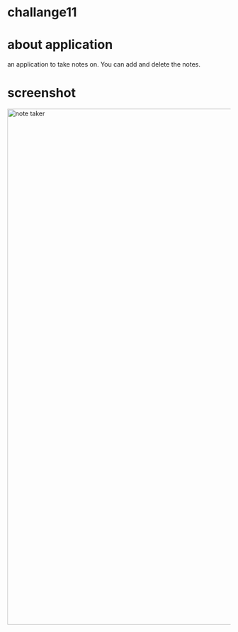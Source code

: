 # challange11

# about application 
an application to take notes on. You can add and delete the notes. 

# screenshot 

<img width="1165" alt="note taker" src="https://user-images.githubusercontent.com/121900511/232626452-5f36947d-7068-4c12-a72f-d00c645b672a.png">
